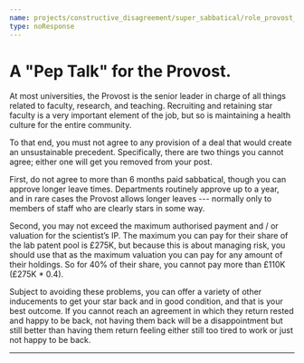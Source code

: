 ```yaml
---
name: projects/constructive_disagreement/super_sabbatical/role_provost_pep_talk.md
type: noResponse
---
```


# A "Pep Talk" for the Provost.

At most universities, the Provost is the senior leader in charge of all things related to faculty, research, and teaching. Recruiting and retaining star faculty is a very important element of the job, but so is maintaining a health culture for the entire community. 

To that end, you must not agree to any provision of a deal that would create an unsustainable precedent. Specifically, there are two things you cannot agree; either one will get you removed from your post. 

First, do not agree to more than 6 months paid sabbatical, though you can approve longer leave times. Departments routinely approve up to a year, and in rare cases the Provost allows longer leaves --- normally only to members of staff who are clearly stars in some way. 

Second, you may not exceed the maximum authorised payment and / or valuation for the scientist’s IP. The maximum you can pay for their share of the lab patent pool is £275K, but because this is about managing risk, you should use that as the maximum valuation you can pay for any amount of their holdings. So for 40% of their share, you cannot pay more than £110K (£275K * 0.4). 

Subject to avoiding these problems, you can offer a variety of other inducements to get your star back and in good condition, and that is your best outcome. If you cannot reach an agreement in which they return rested and happy to be back, not having them back will be a disappointment but still better than having them return feeling either still too tired to work or just not happy to be back.

---